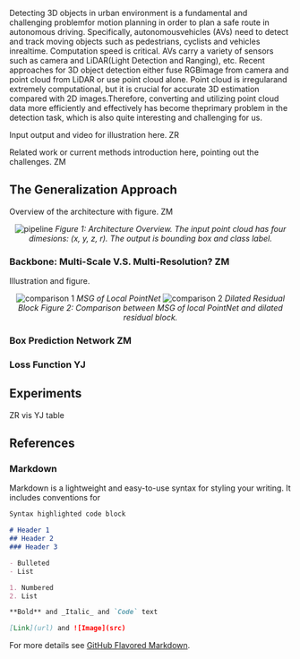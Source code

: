 Detecting 3D objects in urban environment is a fundamental and challenging problemfor motion planning in order to plan a safe route in autonomous driving. Specifically, autonomousvehicles (AVs) need to detect and track moving objects such as pedestrians, cyclists and vehicles inrealtime. Computation speed is critical. AVs carry a variety of sensors such as camera and LiDAR(Light Detection and Ranging), etc.  Recent approaches for 3D object detection either fuse RGBimage from camera and point cloud from LiDAR or use point cloud alone. Point cloud is irregularand extremely computational, but it is crucial for accurate 3D estimation compared with 2D images.Therefore, converting and utilizing point cloud data more efficiently and effectively has become theprimary problem in the detection task, which is also quite interesting and challenging for us. 

Input output and video for illustration here. ZR

Related work or current methods introduction here, pointing out the challenges. ZM


## The Generalization Approach

Overview of the architecture with figure. ZM

<p align="center">
  <img src="/fast-3d-object-detection/doc/pipeline.png" alt='pipeline'>
  <em>Figure 1: Architecture Overview. The input point cloud has four dimesions: (x, y, z, r). The output is bounding box and class label.</em>
</p>

### Backbone: Multi-Scale V.S. Multi-Resolution? ZM

Illustration and figure.

<p align="center">
  <img src="/fast-3d-object-detection/doc/msg.png" alt='comparison 1'>
  <em>MSG of Local PointNet</em>
  <img src="/fast-3d-object-detection/doc/dilated.png" alt='comparison 2'>
  <em>Dilated Residual Block</em>
  <em>Figure 2: Comparison between MSG of local PointNet and dilated residual block.</em>
</p>

### Box Prediction Network  ZM

### Loss Function  YJ

## Experiments

ZR vis
YJ table


## References


### Markdown

Markdown is a lightweight and easy-to-use syntax for styling your writing. It includes conventions for

```markdown
Syntax highlighted code block

# Header 1
## Header 2
### Header 3

- Bulleted
- List

1. Numbered
2. List

**Bold** and _Italic_ and `Code` text

[Link](url) and ![Image](src)
```

For more details see [GitHub Flavored Markdown](https://guides.github.com/features/mastering-markdown/).
